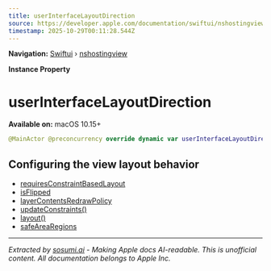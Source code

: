 ```yaml
---
title: userInterfaceLayoutDirection
source: https://developer.apple.com/documentation/swiftui/nshostingview/userinterfacelayoutdirection
timestamp: 2025-10-29T00:11:28.544Z
---
```


**Navigation:** [Swiftui](/documentation/swiftui) › [nshostingview](/documentation/swiftui/nshostingview)

**Instance Property**

# userInterfaceLayoutDirection

**Available on:** macOS 10.15+

```swift
@MainActor @preconcurrency override dynamic var userInterfaceLayoutDirection: NSUserInterfaceLayoutDirection { get set }
```

## Configuring the view layout behavior

- [requiresConstraintBasedLayout](/documentation/swiftui/nshostingview/requiresconstraintbasedlayout)
- [isFlipped](/documentation/swiftui/nshostingview/isflipped)
- [layerContentsRedrawPolicy](/documentation/swiftui/nshostingview/layercontentsredrawpolicy)
- [updateConstraints()](/documentation/swiftui/nshostingview/updateconstraints())
- [layout()](/documentation/swiftui/nshostingview/layout())
- [safeAreaRegions](/documentation/swiftui/nshostingview/safearearegions)

---

*Extracted by [sosumi.ai](https://sosumi.ai) - Making Apple docs AI-readable.*
*This is unofficial content. All documentation belongs to Apple Inc.*
